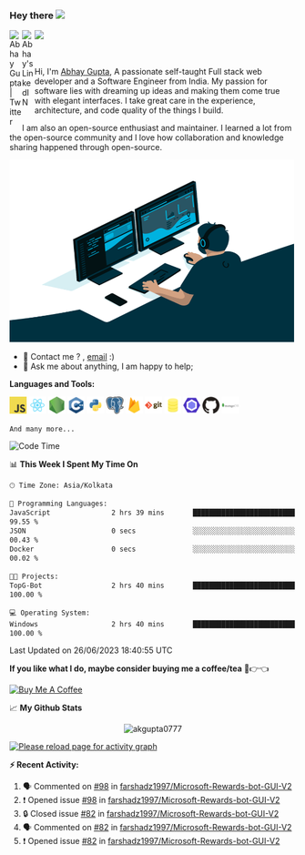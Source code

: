 ### Hey there <img src="https://media.giphy.com/media/hvRJCLFzcasrR4ia7z/giphy.gif" width="25px">
<a href="https://twitter.com/akgupta0777">
  <img align="left" alt="Abhay Gupta | Twitter" width="22px" src="https://raw.githubusercontent.com/peterthehan/peterthehan/main/assets/twitter.svg" />
</a>
<a href="https://www.linkedin.com/in/abhay-gupta-88bb67188/">
  <img align="left" alt="Abhay's LinkedIN" width="22px" src="https://raw.githubusercontent.com/peterthehan/peterthehan/master/assets/linkedin.svg" />
</a>

![](https://visitor-badge.glitch.me/badge?page_id=akgupta0777.akgupta0777)

<br />

Hi, I'm [Abhay Gupta](https://twitter.com/akgupta0777), A passionate self-taught Full stack web developer and a Software Engineer from India. My passion for software lies with dreaming up ideas and making them come true with elegant interfaces. I take great care in the experience, architecture, and code quality of the things I build.

I am also an open-source enthusiast and maintainer. I learned a lot from the open-source community and I love how collaboration and knowledge sharing happened through open-source.


  <img alt="GIF" src="https://github.com/akgupta0777/akgupta0777/blob/main/animated.gif?raw=true" width="500" height="320" />
  
- 💼 Contact me ? , [email](mailto:akgupta0777@gmail.com) :)
- 💬 Ask me about anything, I am happy to help;

**Languages and Tools:**  

<code><img height="30" src="https://raw.githubusercontent.com/github/explore/80688e429a7d4ef2fca1e82350fe8e3517d3494d/topics/javascript/javascript.png"></code>
<code><img height="30" src="https://raw.githubusercontent.com/github/explore/80688e429a7d4ef2fca1e82350fe8e3517d3494d/topics/react/react.png"></code>
<code><img height="30" src="https://raw.githubusercontent.com/github/explore/80688e429a7d4ef2fca1e82350fe8e3517d3494d/topics/nodejs/nodejs.png"></code>
<code><img height="30" src="https://raw.githubusercontent.com/github/explore/80688e429a7d4ef2fca1e82350fe8e3517d3494d/topics/cpp/cpp.png"></code>
<code><img height="30" src="https://raw.githubusercontent.com/github/explore/80688e429a7d4ef2fca1e82350fe8e3517d3494d/topics/python/python.png"></code>
<code><img height="30" src="https://raw.githubusercontent.com/github/explore/80688e429a7d4ef2fca1e82350fe8e3517d3494d/topics/postgresql/postgresql.png"></code>
<code><img height="30" src="https://raw.githubusercontent.com/github/explore/80688e429a7d4ef2fca1e82350fe8e3517d3494d/topics/firebase/firebase.png"></code>
<code><img height="30" src="https://raw.githubusercontent.com/github/explore/80688e429a7d4ef2fca1e82350fe8e3517d3494d/topics/git/git.png"></code>
<code><img height="30" src="https://raw.githubusercontent.com/github/explore/13295c57999765ac9ffa3281942a72ab08b79de2/topics/database/database.png"></code>
<code><img height="30" src="https://raw.githubusercontent.com/github/explore/80688e429a7d4ef2fca1e82350fe8e3517d3494d/topics/eslint/eslint.png"></code>
<code><img height="30" src="https://raw.githubusercontent.com/github/explore/89bdd9644f44d1b12180fd512b95574fe4c54617/topics/github-api/github-api.png"></code>
<code><img height="30" src="https://raw.githubusercontent.com/github/explore/80688e429a7d4ef2fca1e82350fe8e3517d3494d/topics/mongodb/mongodb.png"></code>
<code><p>And many more...</p></code>

<!--START_SECTION:waka-->
![Code Time](http://img.shields.io/badge/Code%20Time-307%20hrs%2025%20mins-blue)

📊 **This Week I Spent My Time On** 

```text
🕑︎ Time Zone: Asia/Kolkata

💬 Programming Languages: 
JavaScript               2 hrs 39 mins       █████████████████████████   99.55 % 
JSON                     0 secs              ░░░░░░░░░░░░░░░░░░░░░░░░░   00.43 % 
Docker                   0 secs              ░░░░░░░░░░░░░░░░░░░░░░░░░   00.02 % 

🐱‍💻 Projects: 
TopG-Bot                 2 hrs 40 mins       █████████████████████████   100.00 % 

💻 Operating System: 
Windows                  2 hrs 40 mins       █████████████████████████   100.00 % 
```


 Last Updated on 26/06/2023 18:40:55 UTC
<!--END_SECTION:waka-->

**If you like what I do, maybe consider buying me a coffee/tea** 🥺👉👈

<a href="https://www.buymeacoffee.com/akgupta0777" target="_blank"><img src="https://cdn.buymeacoffee.com/buttons/v2/default-red.png" alt="Buy Me A Coffee" width="150" ></a>

📈 **My Github Stats**

<p align="center"> <img src="https://github-readme-stats.vercel.app/api?username=akgupta0777&show_icons=true&theme=gotham" alt="akgupta0777" />

[![Please reload page for activity graph](https://github-readme-activity-graph.cyclic.app/graph?username=akgupta0777&custom_title=Abhay's%20Activity%20Graph&theme=react-dark&hide_border=true)](https://github.com/akgupta0777/github-readme-activity-graph)

**:zap: Recent Activity:**

<!--START_SECTION:activity-->
1. 🗣 Commented on [#98](https://github.com/farshadz1997/Microsoft-Rewards-bot-GUI-V2/issues/98) in [farshadz1997/Microsoft-Rewards-bot-GUI-V2](https://github.com/farshadz1997/Microsoft-Rewards-bot-GUI-V2)
2. ❗ Opened issue [#98](https://github.com/farshadz1997/Microsoft-Rewards-bot-GUI-V2/issues/98) in [farshadz1997/Microsoft-Rewards-bot-GUI-V2](https://github.com/farshadz1997/Microsoft-Rewards-bot-GUI-V2)
3. 🔒 Closed issue [#82](https://github.com/farshadz1997/Microsoft-Rewards-bot-GUI-V2/issues/82) in [farshadz1997/Microsoft-Rewards-bot-GUI-V2](https://github.com/farshadz1997/Microsoft-Rewards-bot-GUI-V2)
4. 🗣 Commented on [#82](https://github.com/farshadz1997/Microsoft-Rewards-bot-GUI-V2/issues/82) in [farshadz1997/Microsoft-Rewards-bot-GUI-V2](https://github.com/farshadz1997/Microsoft-Rewards-bot-GUI-V2)
5. ❗ Opened issue [#82](https://github.com/farshadz1997/Microsoft-Rewards-bot-GUI-V2/issues/82) in [farshadz1997/Microsoft-Rewards-bot-GUI-V2](https://github.com/farshadz1997/Microsoft-Rewards-bot-GUI-V2)
<!--END_SECTION:activity-->




